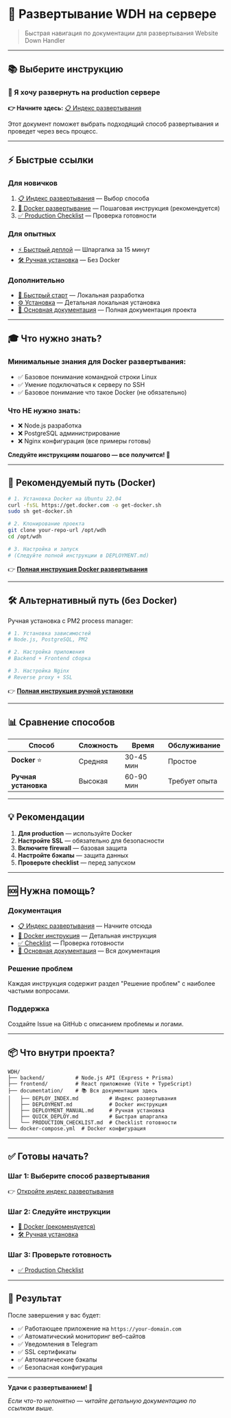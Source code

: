 # 🚀 Развертывание WDH на сервере

> Быстрая навигация по документации для развертывания Website Down Handler

---

## 📚 Выберите инструкцию

### 🎯 Я хочу развернуть на production сервере

**👉 Начните здесь:** [📋 Индекс развертывания](./documentation/DEPLOY_INDEX.md)

Этот документ поможет выбрать подходящий способ развертывания и проведет через весь процесс.

---

## ⚡ Быстрые ссылки

### Для новичков

1. [📋 Индекс развертывания](./documentation/DEPLOY_INDEX.md) — Выбор способа
2. [🐳 Docker развертывание](./documentation/DEPLOYMENT.md) — Пошаговая инструкция (рекомендуется)
3. [✅ Production Checklist](./documentation/PRODUCTION_CHECKLIST.md) — Проверка готовности

### Для опытных

- [⚡ Быстрый деплой](./documentation/QUICK_DEPLOY.md) — Шпаргалка за 15 минут
- [🛠️ Ручная установка](./documentation/DEPLOYMENT_MANUAL.md) — Без Docker

### Дополнительно

- [🚀 Быстрый старт](./documentation/START.md) — Локальная разработка
- [⚙️ Установка](./documentation/INSTALL.md) — Детальная локальная установка
- [📖 Основная документация](./documentation/README.md) — Полная документация проекта

---

## 🎓 Что нужно знать?

### Минимальные знания для Docker развертывания:

- ✅ Базовое понимание командной строки Linux
- ✅ Умение подключаться к серверу по SSH
- ✅ Базовое понимание что такое Docker (не обязательно)

### Что НЕ нужно знать:

- ❌ Node.js разработка
- ❌ PostgreSQL администрирование
- ❌ Nginx конфигурация (все примеры готовы)

**Следуйте инструкциям пошагово — все получится! 🎉**

---

## 🐳 Рекомендуемый путь (Docker)

```bash
# 1. Установка Docker на Ubuntu 22.04
curl -fsSL https://get.docker.com -o get-docker.sh
sudo sh get-docker.sh

# 2. Клонирование проекта
git clone your-repo-url /opt/wdh
cd /opt/wdh

# 3. Настройка и запуск
# (Следуйте полной инструкции в DEPLOYMENT.md)
```

👉 **[Полная инструкция Docker развертывания](./documentation/DEPLOYMENT.md)**

---

## 🛠️ Альтернативный путь (без Docker)

Ручная установка с PM2 process manager:

```bash
# 1. Установка зависимостей
# Node.js, PostgreSQL, PM2

# 2. Настройка приложения
# Backend + Frontend сборка

# 3. Настройка Nginx
# Reverse proxy + SSL
```

👉 **[Полная инструкция ручной установки](./documentation/DEPLOYMENT_MANUAL.md)**

---

## 📊 Сравнение способов

| Способ               | Сложность | Время     | Обслуживание  |
| -------------------- | --------- | --------- | ------------- |
| **Docker** ⭐        | Средняя   | 30-45 мин | Простое       |
| **Ручная установка** | Высокая   | 60-90 мин | Требует опыта |

---

## 💡 Рекомендации

1. **Для production** — используйте Docker
2. **Настройте SSL** — обязательно для безопасности
3. **Включите firewall** — базовая защита
4. **Настройте бэкапы** — защита данных
5. **Проверьте checklist** — перед запуском

---

## 🆘 Нужна помощь?

### Документация

- [📋 Индекс развертывания](./documentation/DEPLOY_INDEX.md) — Начните отсюда
- [🐳 Docker инструкция](./documentation/DEPLOYMENT.md) — Детальная инструкция
- [✅ Checklist](./documentation/PRODUCTION_CHECKLIST.md) — Проверка готовности
- [📖 Основная документация](./documentation/README.md) — Вся документация

### Решение проблем

Каждая инструкция содержит раздел "Решение проблем" с наиболее частыми вопросами.

### Поддержка

Создайте Issue на GitHub с описанием проблемы и логами.

---

## 📦 Что внутри проекта?

```
WDH/
├── backend/          # Node.js API (Express + Prisma)
├── frontend/         # React приложение (Vite + TypeScript)
├── documentation/    # 📚 Вся документация здесь
│   ├── DEPLOY_INDEX.md          # Индекс развертывания
│   ├── DEPLOYMENT.md            # Docker инструкция
│   ├── DEPLOYMENT_MANUAL.md     # Ручная установка
│   ├── QUICK_DEPLOY.md          # Быстрая шпаргалка
│   └── PRODUCTION_CHECKLIST.md  # Checklist готовности
└── docker-compose.yml  # Docker конфигурация
```

---

## ✅ Готовы начать?

### Шаг 1: Выберите способ развертывания

👉 [Откройте индекс развертывания](./documentation/DEPLOY_INDEX.md)

### Шаг 2: Следуйте инструкции

- [🐳 Docker (рекомендуется)](./documentation/DEPLOYMENT.md)
- [🛠️ Ручная установка](./documentation/DEPLOYMENT_MANUAL.md)

### Шаг 3: Проверьте готовность

- [✅ Production Checklist](./documentation/PRODUCTION_CHECKLIST.md)

---

## 🎉 Результат

После завершения у вас будет:

- ✅ Работающее приложение на `https://your-domain.com`
- ✅ Автоматический мониторинг веб-сайтов
- ✅ Уведомления в Telegram
- ✅ SSL сертификаты
- ✅ Автоматические бэкапы
- ✅ Безопасная конфигурация

---

**Удачи с развертыванием! 🚀**

_Если что-то непонятно — читайте детальную документацию по ссылкам выше._
